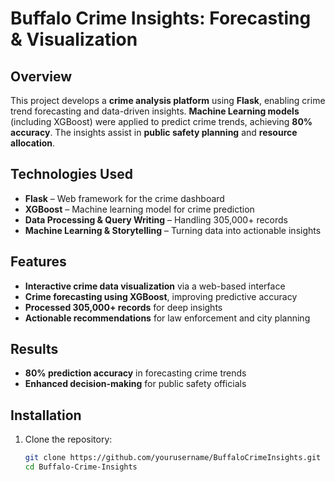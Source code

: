 # Buffalo Crime Insights: Forecasting & Visualization  

## Overview  
This project develops a **crime analysis platform** using **Flask**, enabling crime trend forecasting and data-driven insights. **Machine Learning models** (including XGBoost) were applied to predict crime trends, achieving **80% accuracy**. The insights assist in **public safety planning** and **resource allocation**.  

## Technologies Used  
- **Flask** – Web framework for the crime dashboard  
- **XGBoost** – Machine learning model for crime prediction  
- **Data Processing & Query Writing** – Handling 305,000+ records  
- **Machine Learning & Storytelling** – Turning data into actionable insights  

## Features  
- **Interactive crime data visualization** via a web-based interface  
- **Crime forecasting using XGBoost**, improving predictive accuracy  
- **Processed 305,000+ records** for deep insights  
- **Actionable recommendations** for law enforcement and city planning  

## Results  
- **80% prediction accuracy** in forecasting crime trends  
- **Enhanced decision-making** for public safety officials  

## Installation  
1. Clone the repository:  
   ```bash
   git clone https://github.com/yourusername/BuffaloCrimeInsights.git
   cd Buffalo-Crime-Insights
